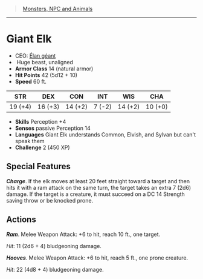 ﻿---
!MonsterItem
Family: MonsterVO
Type: beast
Size: Huge
Alignment: unaligned
ArmorClass: 14 (natural armor)
HitPoints: 42 (5d12 + 10)
Speed: 60 ft.
Strength: 19 (+4)
Dexterity: 16 (+3)
Constitution: 14 (+2)
Intelligence: ' 7 (-2)'
Wisdom: 14 (+2)
Charisma: 10 (+0)
Skills: Perception +4
Senses: passive Perception 14
Languages: Giant Elk understands Common, Elvish, and Sylvan but can't speak them
Challenge: 2 (450 XP)
Id: monsters_vo.md#giant-elk
ParentLink: monsters_vo.md#monsters-npc-and-animals
Name: Giant Elk
ParentName: Monsters, NPC and Animals
NameLevel: 1
AltName: '[Élan géant](hd_monsters_elan_geant.md)'
Attributes:
  Name: Giant Elk
  Markdown: >+
    # <!--Name-->Giant Elk<!--/Name-->


    - CEO: <!--AltName-->[Élan géant](hd_monsters_elan_geant.md)<!--/AltName-->

    -  <!--Size-->Huge<!--/Size--> <!--Type-->beast<!--/Type-->, <!--Alignment-->unaligned<!--/Alignment-->

    - **Armor Class** <!--ArmorClass-->14 (natural armor)<!--/ArmorClass-->

    - **Hit Points** <!--HitPoints-->42 (5d12 + 10)<!--/HitPoints-->

    - **Speed** <!--Speed-->60 ft.<!--/Speed-->


    |STR|DEX|CON|INT|WIS|CHA|

    |---|---|---|---|---|---|

    |<!--Strength-->19 (+4)<!--/Strength-->|<!--Dexterity-->16 (+3)<!--/Dexterity-->|<!--Constitution-->14 (+2)<!--/Constitution-->|<!--Intelligence--> 7 (-2)<!--/Intelligence-->|<!--Wisdom-->14 (+2)<!--/Wisdom-->|<!--Charisma-->10 (+0)<!--/Charisma-->|


    - **Skills** <!--Skills-->Perception +4<!--/Skills-->

    - **Senses** <!--Senses-->passive Perception 14<!--/Senses-->

    - **Languages** <!--Languages-->Giant Elk understands Common, Elvish, and Sylvan but can't speak them<!--/Languages-->

    - **Challenge** <!--Challenge-->2 (450 XP)<!--/Challenge-->


    ## Special Features


    **_Charge_**. If the elk moves at least 20 feet straight toward a target and then hits it with a ram attack on the same turn, the target takes an extra 7 (2d6) damage. If the target is a creature, it must succeed on a DC 14 Strength saving throw or be knocked prone.


    ## Actions


    **_Ram_**. Melee Weapon Attack: +6 to hit, reach 10 ft., one target.


    _Hit_: 11 (2d6 + 4) bludgeoning damage.


    **_Hooves_**. Melee Weapon Attack: +6 to hit, reach 5 ft., one prone creature.


    _Hit_: 22 (4d8 + 4) bludgeoning damage.

  AltName: '[Élan géant](hd_monsters_elan_geant.md)'
  Size: Huge
  Type: beast
  Alignment: unaligned
  ArmorClass: 14 (natural armor)
  HitPoints: 42 (5d12 + 10)
  Speed: 60 ft.
  Strength: 19 (+4)
  Dexterity: 16 (+3)
  Constitution: 14 (+2)
  Intelligence: ' 7 (-2)'
  Wisdom: 14 (+2)
  Charisma: 10 (+0)
  Skills: Perception +4
  Senses: passive Perception 14
  Languages: Giant Elk understands Common, Elvish, and Sylvan but can't speak them
  Challenge: 2 (450 XP)
AttributesDictionary: >+
  Name: Giant Elk

  Markdown: >+

    # <!--Name-->Giant Elk<!--/Name-->





    - CEO: <!--AltName-->[Élan géant](hd_monsters_elan_geant.md)<!--/AltName-->



    -  <!--Size-->Huge<!--/Size--> <!--Type-->beast<!--/Type-->, <!--Alignment-->unaligned<!--/Alignment-->



    - **Armor Class** <!--ArmorClass-->14 (natural armor)<!--/ArmorClass-->



    - **Hit Points** <!--HitPoints-->42 (5d12 + 10)<!--/HitPoints-->



    - **Speed** <!--Speed-->60 ft.<!--/Speed-->





    |STR|DEX|CON|INT|WIS|CHA|



    |---|---|---|---|---|---|



    |<!--Strength-->19 (+4)<!--/Strength-->|<!--Dexterity-->16 (+3)<!--/Dexterity-->|<!--Constitution-->14 (+2)<!--/Constitution-->|<!--Intelligence--> 7 (-2)<!--/Intelligence-->|<!--Wisdom-->14 (+2)<!--/Wisdom-->|<!--Charisma-->10 (+0)<!--/Charisma-->|





    - **Skills** <!--Skills-->Perception +4<!--/Skills-->



    - **Senses** <!--Senses-->passive Perception 14<!--/Senses-->



    - **Languages** <!--Languages-->Giant Elk understands Common, Elvish, and Sylvan but can't speak them<!--/Languages-->



    - **Challenge** <!--Challenge-->2 (450 XP)<!--/Challenge-->





    ## Special Features





    **_Charge_**. If the elk moves at least 20 feet straight toward a target and then hits it with a ram attack on the same turn, the target takes an extra 7 (2d6) damage. If the target is a creature, it must succeed on a DC 14 Strength saving throw or be knocked prone.





    ## Actions





    **_Ram_**. Melee Weapon Attack: +6 to hit, reach 10 ft., one target.





    _Hit_: 11 (2d6 + 4) bludgeoning damage.





    **_Hooves_**. Melee Weapon Attack: +6 to hit, reach 5 ft., one prone creature.





    _Hit_: 22 (4d8 + 4) bludgeoning damage.



  AltName: '[Élan géant](hd_monsters_elan_geant.md)'

  Size: Huge

  Type: beast

  Alignment: unaligned

  ArmorClass: 14 (natural armor)

  HitPoints: 42 (5d12 + 10)

  Speed: 60 ft.

  Strength: 19 (+4)

  Dexterity: 16 (+3)

  Constitution: 14 (+2)

  Intelligence: ' 7 (-2)'

  Wisdom: 14 (+2)

  Charisma: 10 (+0)

  Skills: Perception +4

  Senses: passive Perception 14

  Languages: Giant Elk understands Common, Elvish, and Sylvan but can't speak them

  Challenge: 2 (450 XP)

---
> [Monsters, NPC and Animals](srd_monsters.md)

---

# Giant Elk

- CEO: [Élan géant](hd_monsters_elan_geant.md)
-  Huge beast, unaligned
- **Armor Class** 14 (natural armor)
- **Hit Points** 42 (5d12 + 10)
- **Speed** 60 ft.

|STR|DEX|CON|INT|WIS|CHA|
|---|---|---|---|---|---|
|19 (+4)|16 (+3)|14 (+2)| 7 (-2)|14 (+2)|10 (+0)|

- **Skills** Perception +4
- **Senses** passive Perception 14
- **Languages** Giant Elk understands Common, Elvish, and Sylvan but can't speak them
- **Challenge** 2 (450 XP)

## Special Features

**_Charge_**. If the elk moves at least 20 feet straight toward a target and then hits it with a ram attack on the same turn, the target takes an extra 7 (2d6) damage. If the target is a creature, it must succeed on a DC 14 Strength saving throw or be knocked prone.

## Actions

**_Ram_**. Melee Weapon Attack: +6 to hit, reach 10 ft., one target.

_Hit_: 11 (2d6 + 4) bludgeoning damage.

**_Hooves_**. Melee Weapon Attack: +6 to hit, reach 5 ft., one prone creature.

_Hit_: 22 (4d8 + 4) bludgeoning damage.

